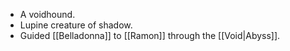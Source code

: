 - A voidhound.
- Lupine creature of shadow.
- Guided [[Belladonna]] to [[Ramon]] through the [[Void|Abyss]].